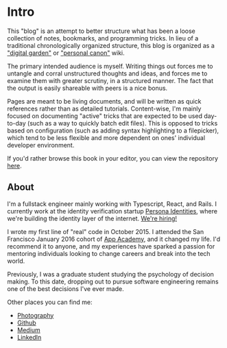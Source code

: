 # Intro

This "blog" is an attempt to better structure what has been a loose collection of notes, bookmarks, and programming tricks. In lieu of a traditional chronologically organized structure, this blog is organized as a ["digital garden"](https://tomcritchlow.com/wiki/) or ["personal canon"](https://www.brendanschlagel.com/2017/11/05/canonize-creating-personal-canon-template/) wiki.

The primary intended audience is myself. Writing things out forces me to untangle and corral unstructured thoughts and ideas, and forces me to examine them with greater scrutiny, in a structured manner. The fact that the output is easily shareable with peers is a nice bonus.

Pages are meant to be living documents, and will be written as quick references rather than as detailed tutorials. Content-wise, I'm mainly focused on documenting "active" tricks that are expected to be used day-to-day \(such as a way to quickly batch edit files\). This is opposed to tricks based on configuration \(such as adding syntax highlighting to a filepicker\), which tend to be less flexible and more dependent on ones' individual developer environment.

If you'd rather browse this book in your editor, you can view the repository [here](https://github.com/timhwang21/gitbook/).

## About

I'm a fullstack engineer mainly working with Typescript, React, and Rails. I currently work at the identity verification startup [Persona Identities](https://withpersona.com/), where we're building the identity layer of the internet. [We're hiring!](https://boards.greenhouse.io/persona)

I wrote my first line of "real" code in October 2015. I attended the San Francisco January 2016 cohort of [App Academy](https://www.appacademy.io/), and it changed my life. I'd recommend it to anyone, and my experiences have sparked a passion for mentoring individuals looking to change careers and break into the tech world.

Previously, I was a graduate student studying the psychology of decision making. To this date, dropping out to pursue software engineering remains one of the best decisions I've ever made.

Other places you can find me:

- [Photography](https://timhwang21.myportfolio.com/)
- [Github](https://github.com/timhwang21)
- [Medium](https://timhwang21.medium.com/)
- [LinkedIn](https://www.linkedin.com/in/timhwang21/)

